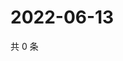 # 2022-06-13

共 0 条

<!-- BEGIN WEIBO -->
<!-- 最后更新时间 Mon Jun 13 2022 22:11:40 GMT+0800 (China Standard Time) -->

<!-- END WEIBO -->
